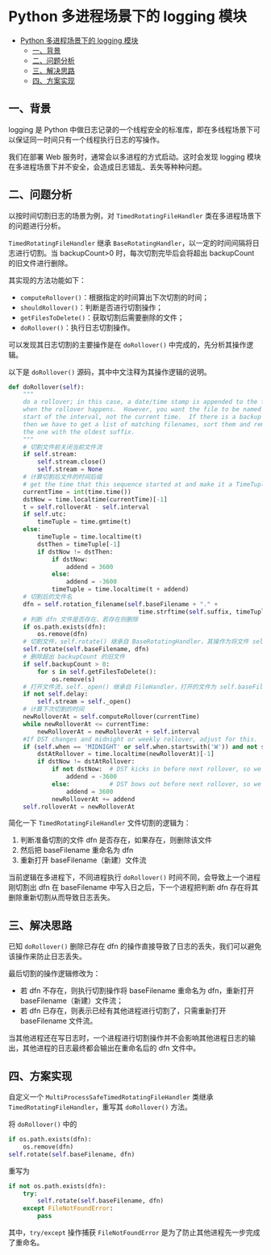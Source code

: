 # Python 多进程场景下的 logging 模块

- [Python 多进程场景下的 logging 模块](#python-多进程场景下的-logging-模块)
  - [一、背景](#一背景)
  - [二、问题分析](#二问题分析)
  - [三、解决思路](#三解决思路)
  - [四、方案实现](#四方案实现)

## 一、背景

logging 是 Python 中做日志记录的一个线程安全的标准库，即在多线程场景下可以保证同一时间只有一个线程执行日志的写操作。

我们在部署 Web 服务时，通常会以多进程的方式启动。这时会发现 logging 模块在多进程场景下并不安全，会造成日志错乱、丢失等种种问题。

## 二、问题分析

以按时间切割日志的场景为例，对 `TimedRotatingFileHandler` 类在多进程场景下的问题进行分析。

`TimedRotatingFileHandler` 继承 `BaseRotatingHandler`，以一定的时间间隔将日志进行切割。当 backupCount>0 时，每次切割完毕后会将超出 backupCount 的旧文件进行删除。

其实现的方法功能如下：
- `computeRollover()`：根据指定的时间算出下次切割的时间；
- `shouldRollover()`：判断是否进行切割操作；
- `getFilesToDelete()`：获取切割后需要删除的文件；
- `doRollover()`：执行日志切割操作。

可以发现其日志切割的主要操作是在 `doRollover()` 中完成的，先分析其操作逻辑。

以下是 `doRollover()` 源码，其中中文注释为其操作逻辑的说明。

```python
def doRollover(self):
    """
    do a rollover; in this case, a date/time stamp is appended to the filename
    when the rollover happens.  However, you want the file to be named for the
    start of the interval, not the current time.  If there is a backup count,
    then we have to get a list of matching filenames, sort them and remove
    the one with the oldest suffix.
    """
    # 切割文件前关闭当前文件流
    if self.stream:
        self.stream.close()
        self.stream = None
    # 计算切割后文件的时间后缀
    # get the time that this sequence started at and make it a TimeTuple
    currentTime = int(time.time())
    dstNow = time.localtime(currentTime)[-1]
    t = self.rolloverAt - self.interval
    if self.utc:
        timeTuple = time.gmtime(t)
    else:
        timeTuple = time.localtime(t)
        dstThen = timeTuple[-1]
        if dstNow != dstThen:
            if dstNow:
                addend = 3600
            else:
                addend = -3600
            timeTuple = time.localtime(t + addend)
    # 切割后的文件名
    dfn = self.rotation_filename(self.baseFilename + "." +
                                    time.strftime(self.suffix, timeTuple))
    # 判断 dfn 文件是否存在，若存在则删除
    if os.path.exists(dfn):
        os.remove(dfn)
    # 切割文件，self.rotate() 继承自 BaseRotatingHandler，其操作为将文件 self.baseFilename 重命名为 dfn
    self.rotate(self.baseFilename, dfn)
    # 删除超出 backupCount 的旧文件
    if self.backupCount > 0:
        for s in self.getFilesToDelete():
            os.remove(s)
    # 打开文件流，self._open() 继承自 FileHandler，打开的文件为 self.baseFilename
    if not self.delay:
        self.stream = self._open()
    # 计算下次切割的时间
    newRolloverAt = self.computeRollover(currentTime)
    while newRolloverAt <= currentTime:
        newRolloverAt = newRolloverAt + self.interval
    #If DST changes and midnight or weekly rollover, adjust for this.
    if (self.when == 'MIDNIGHT' or self.when.startswith('W')) and not self.utc:
        dstAtRollover = time.localtime(newRolloverAt)[-1]
        if dstNow != dstAtRollover:
            if not dstNow:  # DST kicks in before next rollover, so we need to deduct an hour
                addend = -3600
            else:           # DST bows out before next rollover, so we need to add an hour
                addend = 3600
            newRolloverAt += addend
    self.rolloverAt = newRolloverAt
```

简化一下 `TimedRotatingFileHandler` 文件切割的逻辑为：

1. 判断准备切割的文件 dfn 是否存在，如果存在，则删除该文件
2. 然后把 baseFilename 重命名为 dfn
3. 重新打开 baseFilename（新建）文件流

当前逻辑在多进程下，不同进程执行 `doRollover()` 时间不同，会导致上一个进程刚切割出 dfn 在 baseFilename 中写入日之后，下一个进程把判断 dfn 存在将其删除重新切割从而导致日志丢失。

## 三、解决思路

已知 `doRollover()` 删除已存在 dfn 的操作直接导致了日志的丢失，我们可以避免该操作来防止日志丢失。

最后切割的操作逻辑修改为：

- 若 dfn 不存在，则执行切割操作将 baseFilename 重命名为 dfn，重新打开 baseFilename（新建）文件流；
- 若 dfn 已存在，则表示已经有其他进程进行切割了，只需重新打开 baseFilename 文件流。

当其他进程还在写日志时，一个进程进行切割操作并不会影响其他进程日志的输出，其他进程的日志最终都会输出在重命名后的 dfn 文件中。

## 四、方案实现

自定义一个 `MultiProcessSafeTimedRotatingFileHandler` 类继承 `TimedRotatingFileHandler`，重写其 `doRollover()` 方法。

将 `doRollover()` 中的

```python
if os.path.exists(dfn):
    os.remove(dfn)
self.rotate(self.baseFilename, dfn)
```

重写为

```python
if not os.path.exists(dfn):
    try:
        self.rotate(self.baseFilename, dfn)
    except FileNotFoundError:
        pass
```

其中，`try/except` 操作捕获 `FileNotFoundError` 是为了防止其他进程先一步完成了重命名。

